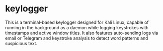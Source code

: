 # keylogger
This is a terminal-based keylogger designed for Kali Linux, capable of running in the background as a daemon while logging keystrokes with timestamps and active window titles. It also features auto-sending logs via email or Telegram and keystroke analysis to detect word patterns and suspicious text.
